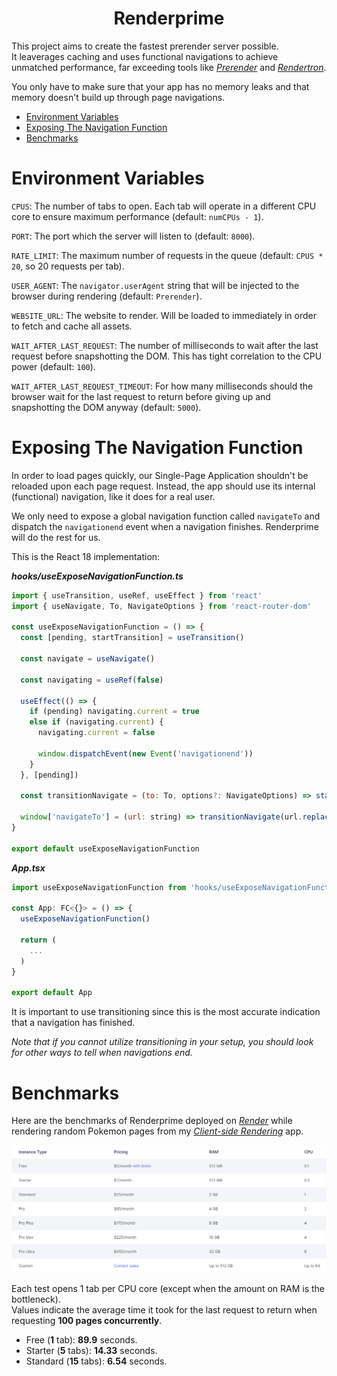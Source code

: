 <h1 align="center">Renderprime</h1>

This project aims to create the fastest prerender server possible.
<br>
It leaverages caching and uses functional navigations to achieve unmatched performance, far exceeding tools like _[Prerender](https://github.com/prerender/prerender)_ and _[Rendertron](https://github.com/GoogleChrome/rendertron)_.

You only have to make sure that your app has no memory leaks and that memory doesn't build up through page navigations.

- [Environment Variables](#environment-variables)
- [Exposing The Navigation Function](#exposing-the-navigation-function)
- [Benchmarks](#benchmarks)

# Environment Variables

`CPUS`: The number of tabs to open. Each tab will operate in a different CPU core to ensure maximum performance (default: `numCPUs - 1`).

`PORT`: The port which the server will listen to (default: `8000`).

`RATE_LIMIT`: The maximum number of requests in the queue (default: `CPUS * 20`, so 20 requests per tab).

`USER_AGENT`: The `navigator.userAgent` string that will be injected to the browser during rendering (default: `Prerender`).

`WEBSITE_URL`: The website to render. Will be loaded to immediately in order to fetch and cache all assets.

`WAIT_AFTER_LAST_REQUEST`: The number of milliseconds to wait after the last request before snapshotting the DOM. This has tight correlation to the CPU power (default: `100`).

`WAIT_AFTER_LAST_REQUEST_TIMEOUT`: For how many milliseconds should the browser wait for the last request to return before giving up and snapshotting the DOM anyway (default: `5000`).

# Exposing The Navigation Function

In order to load pages quickly, our Single-Page Application shouldn't be reloaded upon each page request. Instead, the app should use its internal (functional) navigation, like it does for a real user.

We only need to expose a global navigation function called `navigateTo` and dispatch the `navigationend` event when a navigation finishes. Renderprime will do the rest for us.

This is the React 18 implementation:

_**hooks/useExposeNavigationFunction.ts**_

```js
import { useTransition, useRef, useEffect } from 'react'
import { useNavigate, To, NavigateOptions } from 'react-router-dom'

const useExposeNavigationFunction = () => {
  const [pending, startTransition] = useTransition()

  const navigate = useNavigate()

  const navigating = useRef(false)

  useEffect(() => {
    if (pending) navigating.current = true
    else if (navigating.current) {
      navigating.current = false

      window.dispatchEvent(new Event('navigationend'))
    }
  }, [pending])

  const transitionNavigate = (to: To, options?: NavigateOptions) => startTransition(() => navigate(to, options))

  window['navigateTo'] = (url: string) => transitionNavigate(url.replace(window.location.origin, ''), { replace: true })
}

export default useExposeNavigationFunction
```

_**App.tsx**_

```js
import useExposeNavigationFunction from 'hooks/useExposeNavigationFunction'

const App: FC<{}> = () => {
  useExposeNavigationFunction()

  return (
    ...
  )
}

export default App
```

It is important to use transitioning since this is the most accurate indication that a navigation has finished.

_Note that if you cannot utilize transitioning in your setup, you should look for other ways to tell when navigations end._

# Benchmarks

Here are the benchmarks of Renderprime deployed on _[Render](https://render.com)_ while rendering random Pokemon pages from my _[Client-side Rendering](https://client-side-rendering.pages.dev/pokemon)_ app.

![Render Pricing](images/render-pricing.png)

Each test opens 1 tab per CPU core (except when the amount on RAM is the bottleneck).
<br>
Values indicate the average time it took for the last request to return when requesting **100 pages concurrently**.

- Free (**1** tab): **89.9** seconds.
- Starter (**5** tabs): **14.33** seconds.
- Standard (**15** tabs): **6.54** seconds.
